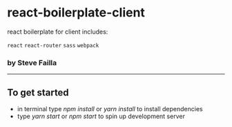 # react-boilerplate-client

react boilerplate for client includes: 

`react` `react-router` `sass` `webpack`

### by Steve Failla

___

## To get started
- in terminal type *npm install* or *yarn install* to install dependencies
- type *yarn start* or *npm start* to spin up development server
